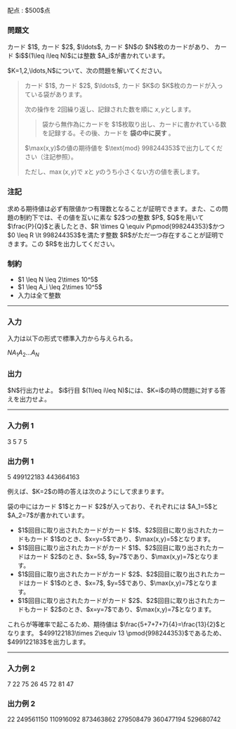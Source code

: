 
<div>

<span>

<span>

<p>
配点 : $500$点
</p>

<div>

<section>

### **問題文**

<p>
カード $1$, カード $2$, $\ldots$, カード $N$の $N$枚のカードがあり、
カード $i$$(1\leq i\leq N)$には整数 $A_i$が書かれています。
</p>

<p>
$K=1,2,\ldots,N$について、次の問題を解いてください。
</p>

<blockquote>

<p>
カード $1$, カード $2$, $\ldots$, カード $K$の $K$枚のカードが入っている袋があります。

次の操作を $2$回繰り返し、記録された数を順に $x,y$とします。  
</p>

<blockquote>

<p>
袋から無作為にカードを $1$枚取り出し、カードに書かれている数を記録する。その後、カードを 
<strong>
袋の中に戻す
</strong>
。
</p>

</blockquote>

<p>
$\max(x,y)$の値の期待値を $\text{mod} 998244353$で出力してください（注記参照）。

ただし、$\max(x,y)$で $x$と $y$のうち小さくない方の値を表します。
</p>

</blockquote>

</section>

</div>

<div>

<section>

### **注記**

<p>
求める期待値は必ず有限値かつ有理数となることが証明できます。また、この問題の制約下では、その値を互いに素な $2$つの整数 $P$, $Q$を用いて $\frac{P}{Q}$と表したとき、$R \times Q \equiv P\pmod{998244353}$かつ $0 \leq R \lt 998244353$を満たす整数 $R$がただ一つ存在することが証明できます。この $R$を出力してください。
</p>

</section>

</div>

<div>

<section>

### **制約**

<ul>

<li>
$1 \leq N \leq 2\times 10^5$
</li>

<li>
$1 \leq A_i \leq 2\times 10^5$
</li>

<li>
入力は全て整数
</li>

</ul>

</section>

</div>

---

<div>

<div>

<section>

### **入力**

<p>
入力は以下の形式で標準入力から与えられる。
</p>

<div>

$N$$A_1$$A_2$$\ldots$$A_N$
</div>

</section>

</div>

<div>

<section>

### **出力**

<p>
$N$行出力せよ。 $i$行目 $(1\leq i\leq N)$には、$K=i$の時の問題に対する答えを出力せよ。
</p>

</section>

</div>

</div>

---

<div>

<section>

### **入力例 1**

<div>

3
5 7 5

</div>

</section>

</div>

<div>

<section>

### **出力例 1**

<div>

5
499122183
443664163

</div>

<p>
例えば、$K=2$の時の答えは次のようにして求まります。
</p>

<p>
袋の中にはカード $1$とカード $2$が入っており、それぞれには $A_1=5$と $A_2=7$が書かれています。
</p>

<ul>

<li>
$1$回目に取り出されたカードがカード $1$、$2$回目に取り出されたカードもカード $1$のとき、$x=y=5$であり、$\max(x,y)=5$となります。
</li>

<li>
$1$回目に取り出されたカードがカード $1$、$2$回目に取り出されたカードはカード $2$のとき、$x=5$, $y=7$であり、$\max(x,y)=7$となります。
</li>

<li>
$1$回目に取り出されたカードがカード $2$、$2$回目に取り出されたカードはカード $1$のとき、$x=7$, $y=5$であり、$\max(x,y)=7$となります。
</li>

<li>
$1$回目に取り出されたカードがカード $2$、$2$回目に取り出されたカードもカード $2$のとき、$x=y=7$であり、$\max(x,y)=7$となります。
</li>

</ul>

<p>
これらが等確率で起こるため、期待値は $\frac{5+7+7+7}{4}=\frac{13}{2}$となります。
$499122183\times 2\equiv 13 \pmod{998244353}$であるため、$499122183$を出力します。
</p>

</section>

</div>

---

<div>

<section>

### **入力例 2**

<div>

7
22 75 26 45 72 81 47

</div>

</section>

</div>

<div>

<section>

### **出力例 2**

<div>

22
249561150
110916092
873463862
279508479
360477194
529680742

</div>

</section>

</div>

</span>

</span>

</div>
